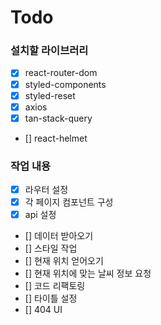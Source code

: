 # Todo

### 설치할 라이브러리

- [x] react-router-dom
- [x] styled-components
- [x] styled-reset
- [x] axios
- [x] tan-stack-query
- [] react-helmet

### 작업 내용

- [x] 라우터 설정
- [x] 각 페이지 컴포넌트 구성
- [x] api 설정
- [] 데이터 받아오기
- [] 스타일 작업
- [] 현재 위치 얻어오기
- [] 현재 위치에 맞는 날씨 정보 요청
- [] 코드 리팩토링
- [] 타이틀 설정
- [] 404 UI
